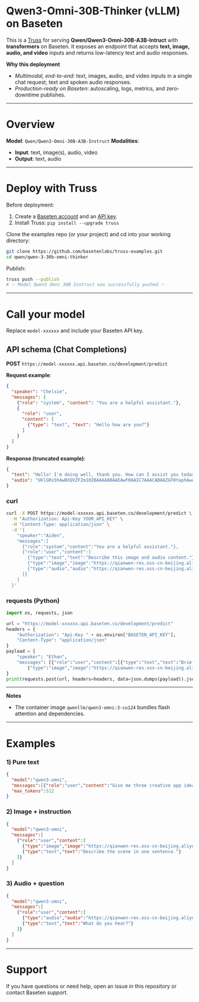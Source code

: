 # Qwen3-Omni-30B-Thinker (vLLM) on Baseten

This is a [Truss](https://truss.baseten.co/) for serving **Qwen/Qwen3-Omni-30B-A3B-Intruct** with **transformers** on Baseten. It exposes an endpoint that accepts **text, image, audio, and video** inputs and returns low-latency text and audio responses. 

**Why this deployment**

* *Multimodal, end-to-end*: text, images, audio, and video inputs in a single chat request; text and spoken audio responses.
* *Production-ready on Baseten*: autoscaling, logs, metrics, and zero-downtime publishes.

---

# Overview

**Model**: `Qwen/Qwen3-Omni-30B-A3B-Instruct`
**Modalities**:

* **Input**: text, image(s), audio, video
* **Output**: text, audio

---

# Deploy with Truss

Before deployment:

1. Create a [Baseten account](https://app.baseten.co/signup) and an [API key](https://app.baseten.co/settings/account/api_keys).
2. Install Truss: `pip install --upgrade truss`

Clone the examples repo (or your project) and cd into your working directory:

```sh
git clone https://github.com/basetenlabs/truss-examples.git
cd qwen/qwen-3-30b-omni-thinker
```

Publish:

```sh
truss push --publish
# ✨ Model Qwen3 Omni 30B Instruct was successfully pushed ✨
```

---

# Call your model

Replace `model-xxxxxx` and include your Baseten API key.

## API schema (Chat Completions)

**POST** `https://model-xxxxxx.api.baseten.co/development/predict`

**Request example**:

```json
{
  "speaker": "Chelsie",
  "messages": [
    {"role": "system", "content": "You are a helpful assistant."},
    {
      "role": "user",
      "content": [
        {"type": "text", "text": "Hello how are you?"}
      ]
    }
  ]
}
```

**Response (truncated example)**:

```json
{
  "text": "Hello! I'm doing well, thank you. How can I assist you today?",
  "audio": "UklGRs5hAwBXQVZFZm10IBAAAAABAAEAwF0AAIC7AAACABAAZGF0YaphAwAE..."
}
```

### curl

```bash
curl -X POST https://model-xxxxxx.api.baseten.co/development/predict \
  -H "Authorization: Api-Key YOUR_API_KEY" \
  -H "Content-Type: application/json" \
  -d '{
    "speaker":"Aiden",
    "messages":[
      {"role":"system","content":"You are a helpful assistant."},
      {"role":"user","content":[
        {"type":"text","text":"Describe this image and audio content."},
        {"type":"image","image":"https://qianwen-res.oss-cn-beijing.aliyuncs.com/Qwen3-Omni/demo/cars.jpg"},
        {"type":"audio","audio":"https://qianwen-res.oss-cn-beijing.aliyuncs.com/Qwen3-Omni/demo/cough.wav"}
      ]}
    ]
  }'
```

### requests (Python)

```python
import os, requests, json

url = "https://model-xxxxxx.api.baseten.co/development/predict"
headers = {
    "Authorization": "Api-Key " + os.environ["BASETEN_API_KEY"],
    "Content-Type": "application/json"
}
payload = {
    "speaker": "Ethan",
    "messages": [{"role":"user","content":[{"type":"text","text":"Briefly describe the image."},
        {"type":"image","image":"https://qianwen-res.oss-cn-beijing.aliyuncs.com/Qwen3-Omni/demo/cars.jpg"}]}]
}
print(requests.post(url, headers=headers, data=json.dumps(payload)).json())
```

---

**Notes**

* The container image `qwenllm/qwen3-omni:3-cu124` bundles flash attention and dependencies.

---

# Examples

### 1) Pure text

```json
{
  "model":"qwen3-omni",
  "messages":[{"role":"user","content":"Give me three creative app ideas for teachers."}],
  "max_tokens":512
}
```

### 2) Image + instruction

```json
{
  "model":"qwen3-omni",
  "messages":[
    {"role":"user","content":[
      {"type":"image","image":"https://qianwen-res.oss-cn-beijing.aliyuncs.com/Qwen3-Omni/demo/cars.jpg"},
      {"type":"text","text":"Describe the scene in one sentence."}
    ]}
  ]
}
```

### 3) Audio + question

```json
{
  "model":"qwen3-omni",
  "messages":[
    {"role":"user","content":[
      {"type":"audio","audio":"https://qianwen-res.oss-cn-beijing.aliyuncs.com/Qwen3-Omni/demo/cough.wav"},
      {"type":"text","text":"What do you hear?"}
    ]}
  ]
}
```

---

# Support

If you have questions or need help, open an issue in this repository or contact Baseten support.
